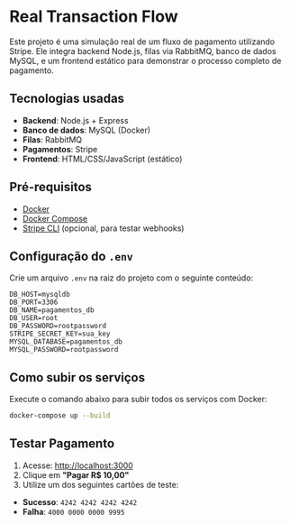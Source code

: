 # Real Transaction Flow

Este projeto é uma simulação real de um fluxo de pagamento utilizando Stripe. Ele integra backend Node.js, filas via RabbitMQ, banco de dados MySQL, e um frontend estático para demonstrar o processo completo de pagamento.

## Tecnologias usadas

- **Backend**: Node.js + Express
- **Banco de dados**: MySQL (Docker)
- **Filas**: RabbitMQ
- **Pagamentos**: Stripe
- **Frontend**: HTML/CSS/JavaScript (estático)

## Pré-requisitos

- [Docker](https://docs.docker.com/get-docker/)
- [Docker Compose](https://docs.docker.com/compose/install/)
- [Stripe CLI](https://stripe.com/docs/stripe-cli) (opcional, para testar webhooks)

## Configuração do `.env`

Crie um arquivo `.env` na raiz do projeto com o seguinte conteúdo:

```env
DB_HOST=mysqldb
DB_PORT=3306
DB_NAME=pagamentos_db
DB_USER=root
DB_PASSWORD=rootpassword
STRIPE_SECRET_KEY=sua_key
MYSQL_DATABASE=pagamentos_db
MYSQL_PASSWORD=rootpassword
```

## Como subir os serviços

Execute o comando abaixo para subir todos os serviços com Docker:

```bash
docker-compose up --build
```

## Testar Pagamento

1. Acesse: [http://localhost:3000](http://localhost:3000)
2. Clique em **"Pagar R$ 10,00"**
3. Utilize um dos seguintes cartões de teste:

- **Sucesso**: `4242 4242 4242 4242`
- **Falha**: `4000 0000 0000 9995`
